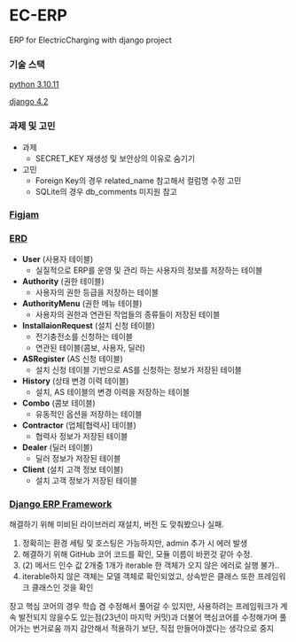 # EC-ERP
ERP for ElectricCharging with django project


### 기술 스택
[python 3.10.11](https://devguide.python.org/versions/)

[django 4.2](https://docs.djangoproject.com/ko/5.1/faq/install/#what-python-version-can-i-use-with-django)


### 과제 및 고민
- 과제
  - SECRET_KEY 재생성 및 보안상의 이유로 숨기기
- 고민
  - Foreign Key의 경우 related_name 참고해서 컬럼명 수정 고민
  - SQLite의 경우 db_comments 미지원 참고


### [Figjam](https://www.figma.com/board/qfnAYMr465GPgesbUgnaJ2/%EC%A0%84%EA%B8%B0%EC%B6%A9%EC%A0%84%EC%86%8C_ERP?node-id=0-1&t=oOI0q1hnH0WGPg6D-0)
### [ERD](https://www.erdcloud.com/d/x8CkAhn5bPjbQ5Zk2)
- **User** (사용자 테이블)
  - 실질적으로 ERP를 운영 및 관리 하는 사용자의 정보를 저장하는 테이블
- **Authority** (권한 테이블)
  - 사용자의 권한 등급을 저장하는 테이블
- **AuthorityMenu** (권한 메뉴 테이블)
  - 사용자의 권한과 연관된 작업들의 종류들이 저장된 테이블
- **InstallaionRequest** (설치 신청 테이블)
  - 전기충전소를 신청하는 테이블
  - 연관된 테이블(콤보, 사용자, 딜러)
- **ASRegister** (AS 신청 테이블)
  - 설치 신청 테이블 기반으로 AS를 신청하는 정보가 저장된 테이블
- **History** (상태 변경 이력 테이블)
  - 설치, AS 테이블의 변경 이력을 저장하는 테이블
- **Combo** (콤보 테이블)
  - 유동적인 옵션을 저장하는 테이블
- **Contractor** (업체[협력사] 테이블)
  - 협력사 정보가 저장된 테이블
- **Dealer** (딜러 테이블)
  - 딜러 정보가 저장된 테이블
- **Client** (설치 고객 정보 테이블)
  - 설치 고객 정보가 저장된 테이블


### [Django ERP Framework](https://github.com/RamezIssac/django-erp-framework)

해결하기 위해 미비된 라이브러리 재설치, 버전 도 맞춰봤으나 실패.

1. 정확히는 환경 세팅 및 호스팅은 가능하지만, admin 추가 시 에러 발생
2. 해결하기 위해 GitHub 코어 코드를 확인, 모듈 이름이 바뀐것 같아 수정.
3. (2) 메서드 인수 값 2개중 1개가 iterable 한 객체가 오지 않은 에러로 실행 불가..
4. iterable하지 않은 객체는 모델 객체로 확인되었고, 상속받은 클래스 또한 프레임워크 클래스인 것을 확인

장고 핵심 코어의 경우 학습 겸 수정해서 풀어갈 수 있지만, 사용하려는 프레임워크가 계속 발전되지 않을수도 있는점(23년이 마지막 커밋)과 더불어 핵심코어를 수정해가며 풀어가는 번거로움 까지 감안해서 적용하기 보단, 직접 만들어야겠다는 생각으로 중지
